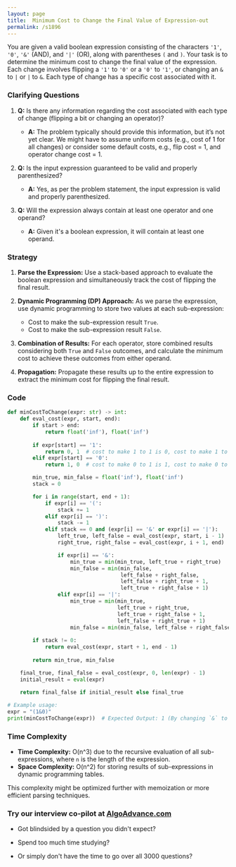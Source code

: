 ```yaml
---
layout: page
title:  Minimum Cost to Change the Final Value of Expression-out
permalink: /s1896
---
```


You are given a valid boolean expression consisting of the characters `'1'`, `'0'`, `'&'` (AND), and `'|'` (OR), along with parentheses `(` and `)`. Your task is to determine the minimum cost to change the final value of the expression. Each change involves flipping a `'1'` to `'0'` or a `'0'` to `'1'`, or changing an `&` to `|` or `|` to `&`. Each type of change has a specific cost associated with it.

### Clarifying Questions

1. **Q:** Is there any information regarding the cost associated with each type of change (flipping a bit or changing an operator)?
   - **A:** The problem typically should provide this information, but it’s not yet clear. We might have to assume uniform costs (e.g., cost of 1 for all changes) or consider some default costs, e.g., flip cost = 1, and operator change cost = 1.

2. **Q:** Is the input expression guaranteed to be valid and properly parenthesized?
   - **A:** Yes, as per the problem statement, the input expression is valid and properly parenthesized.

3. **Q:** Will the expression always contain at least one operator and one operand?
   - **A:** Given it's a boolean expression, it will contain at least one operand.

### Strategy

1. **Parse the Expression:** Use a stack-based approach to evaluate the boolean expression and simultaneously track the cost of flipping the final result.

2. **Dynamic Programming (DP) Approach:** As we parse the expression, use dynamic programming to store two values at each sub-expression:
   - Cost to make the sub-expression result `True`.
   - Cost to make the sub-expression result `False`.

3. **Combination of Results:** For each operator, store combined results considering both `True` and `False` outcomes, and calculate the minimum cost to achieve these outcomes from either operand.

4. **Propagation:** Propagate these results up to the entire expression to extract the minimum cost for flipping the final result.

### Code

```python
def minCostToChange(expr: str) -> int:
    def eval_cost(expr, start, end):
        if start > end:
            return float('inf'), float('inf')
        
        if expr[start] == '1':
            return 0, 1  # cost to make 1 to 1 is 0, cost to make 1 to 0 is 1
        elif expr[start] == '0':
            return 1, 0  # cost to make 0 to 1 is 1, cost to make 0 to 0 is 0

        min_true, min_false = float('inf'), float('inf')
        stack = 0

        for i in range(start, end + 1):
            if expr[i] == '(':
                stack += 1
            elif expr[i] == ')':
                stack -= 1
            elif stack == 0 and (expr[i] == '&' or expr[i] == '|'):
                left_true, left_false = eval_cost(expr, start, i - 1)
                right_true, right_false = eval_cost(expr, i + 1, end)

                if expr[i] == '&':
                    min_true = min(min_true, left_true + right_true)
                    min_false = min(min_false, 
                                    left_false + right_false,
                                    left_false + right_true + 1,
                                    left_true + right_false + 1)
                elif expr[i] == '|':
                    min_true = min(min_true, 
                                   left_true + right_true,
                                   left_true + right_false + 1,
                                   left_false + right_true + 1)
                    min_false = min(min_false, left_false + right_false)
        
        if stack != 0:
            return eval_cost(expr, start + 1, end - 1)
        
        return min_true, min_false

    final_true, final_false = eval_cost(expr, 0, len(expr) - 1)
    initial_result = eval(expr)
    
    return final_false if initial_result else final_true

# Example usage:
expr = "(1&0)"
print(minCostToChange(expr))  # Expected Output: 1 (By changing `&` to `|`)
```

### Time Complexity

- **Time Complexity:** O(n^3) due to the recursive evaluation of all sub-expressions, where `n` is the length of the expression.
- **Space Complexity:** O(n^2) for storing results of sub-expressions in dynamic programming tables.

This complexity might be optimized further with memoization or more efficient parsing techniques.


### Try our interview co-pilot at [AlgoAdvance.com](https://algoAdvance.com)

- Got blindsided by a question you didn't expect?

- Spend too much time studying?

- Or simply don't have the time to go over all 3000 questions?

